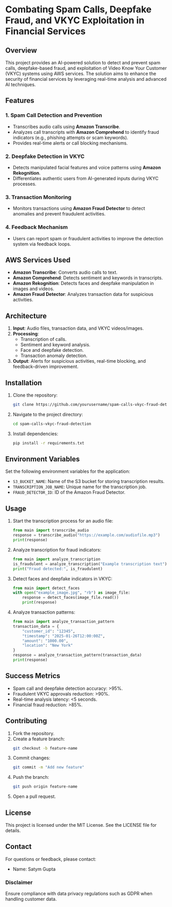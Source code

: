 # Combating Spam Calls, Deepfake Fraud, and VKYC Exploitation in Financial Services

## Overview
This project provides an AI-powered solution to detect and prevent spam calls, deepfake-based fraud, and exploitation of Video Know Your Customer (VKYC) systems using AWS services. The solution aims to enhance the security of financial services by leveraging real-time analysis and advanced AI techniques.

## Features
### 1. **Spam Call Detection and Prevention**
- Transcribes audio calls using **Amazon Transcribe**.
- Analyzes call transcripts with **Amazon Comprehend** to identify fraud indicators (e.g., phishing attempts or scam keywords).
- Provides real-time alerts or call blocking mechanisms.

### 2. **Deepfake Detection in VKYC**
- Detects manipulated facial features and voice patterns using **Amazon Rekognition**.
- Differentiates authentic users from AI-generated inputs during VKYC processes.

### 3. **Transaction Monitoring**
- Monitors transactions using **Amazon Fraud Detector** to detect anomalies and prevent fraudulent activities.

### 4. **Feedback Mechanism**
- Users can report spam or fraudulent activities to improve the detection system via feedback loops.

## AWS Services Used
- **Amazon Transcribe**: Converts audio calls to text.
- **Amazon Comprehend**: Detects sentiment and keywords in transcripts.
- **Amazon Rekognition**: Detects faces and deepfake manipulation in images and videos.
- **Amazon Fraud Detector**: Analyzes transaction data for suspicious activities.

## Architecture
1. **Input**: Audio files, transaction data, and VKYC videos/images.
2. **Processing**:
   - Transcription of calls.
   - Sentiment and keyword analysis.
   - Face and deepfake detection.
   - Transaction anomaly detection.
3. **Output**: Alerts for suspicious activities, real-time blocking, and feedback-driven improvement.

## Installation
1. Clone the repository:
   ```bash
   git clone https://github.com/yourusername/spam-calls-vkyc-fraud-detection.git
   ```
2. Navigate to the project directory:
   ```bash
   cd spam-calls-vkyc-fraud-detection
   ```
3. Install dependencies:
   ```bash
   pip install -r requirements.txt
   ```

## Environment Variables
Set the following environment variables for the application:
- `S3_BUCKET_NAME`: Name of the S3 bucket for storing transcription results.
- `TRANSCRIPTION_JOB_NAME`: Unique name for the transcription job.
- `FRAUD_DETECTOR_ID`: ID of the Amazon Fraud Detector.

## Usage
1. Start the transcription process for an audio file:
   ```python
   from main import transcribe_audio
   response = transcribe_audio("https://example.com/audiofile.mp3")
   print(response)
   ```

2. Analyze transcription for fraud indicators:
   ```python
   from main import analyze_transcription
   is_fraudulent = analyze_transcription("Example transcription text")
   print("Fraud detected:", is_fraudulent)
   ```

3. Detect faces and deepfake indicators in VKYC:
   ```python
   from main import detect_faces
   with open("example_image.jpg", "rb") as image_file:
       response = detect_faces(image_file.read())
       print(response)
   ```

4. Analyze transaction patterns:
   ```python
   from main import analyze_transaction_pattern
   transaction_data = {
       "customer_id": "12345",
       "timestamp": "2025-01-26T12:00:00Z",
       "amount": "1000.00",
       "location": "New York"
   }
   response = analyze_transaction_pattern(transaction_data)
   print(response)
   ```

## Success Metrics
- Spam call and deepfake detection accuracy: >95%.
- Fraudulent VKYC approvals reduction: >90%.
- Real-time analysis latency: <5 seconds.
- Financial fraud reduction: >85%.

## Contributing
1. Fork the repository.
2. Create a feature branch:
   ```bash
   git checkout -b feature-name
   ```
3. Commit changes:
   ```bash
   git commit -m "Add new feature"
   ```
4. Push the branch:
   ```bash
   git push origin feature-name
   ```
5. Open a pull request.

## License
This project is licensed under the MIT License. See the LICENSE file for details.

## Contact
For questions or feedback, please contact:
- Name: Satym Gupta

### **Disclaimer**
Ensure compliance with data privacy regulations such as GDPR when handling customer data.

